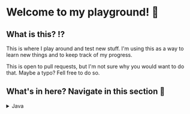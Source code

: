 # Welcome to my playground! 🎢

## What is this? ⁉️

This is where I play around and test new stuff. I'm using this as a way to learn new things and to keep track of my progress. 

This is open to pull requests, but I'm not sure why you would want to do that. Maybe a typo? Fell free to do so.

## What's in here? Navigate in this section 🧭

<details>
  <summary>Java</summary>
  
  [Java Spring Basics](./java/README.md)
</details>

